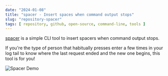 ```yaml
---
date: "2024-01-08"
title: "spacer - Insert spaces when command output stops"
slug: "repository-spacer"
tags: [ repository, github, open-source, command-line, tools ]
---
```




[spacer][1] is a simple CLI tool to insert spacers when command output stops.

If you're the type of person that habitually presses enter a few times in your log tail to know where the last request ended and the new one begins, this tool is for you!

![Spacer Demo][2]



   [1]: https://github.com/samwho/spacer
   [2]: https://github.com/samwho/spacer/raw/main/images/spacer.gif

